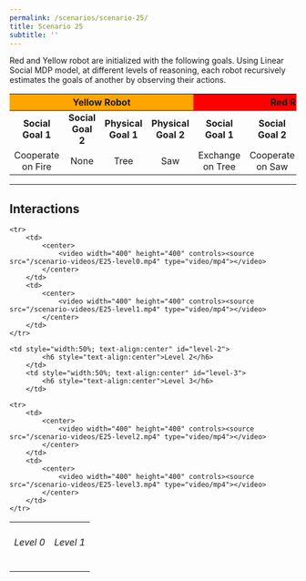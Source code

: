 ```yaml
---
permalink: /scenarios/scenario-25/
title: Scenario 25
subtitle: ''    
---
```

Red and Yellow robot are initialized with the following goals. Using Linear Social MDP model, at different levels of reasoning, each robot recursively estimates the goals of another by observing their actions.

<table style="text-align:center">
    <thead>
        <tr>
            <th colspan="4" style="text-align:center; background: orange">Yellow Robot</th>
            <th colspan="4" style="text-align:center; background: red">Red Robot</th>
        </tr>
    </thead>
    <tbody>
        <tr>
            <td><b>Social Goal 1</b></td>
            <td><b>Social Goal 2</b></td>
            <td><b>Physical Goal 1</b></td>
            <td><b>Physical Goal 2</b></td>
            <td><b>Social Goal 1</b></td>
            <td><b>Social Goal 2</b></td>
            <td><b>Physical Goal 1</b></td>
            <td><b>Physical Goal 2</b></td>
        </tr>

<tr>
    <td>Cooperate on Fire</td>
    <td>None</td>
    <td>Tree</td>
    <td>Saw</td>
    <td>Exchange on Tree</td>
    <td>Cooperate on Saw</td>
    <td>Fire</td>
    <td>Tree</td>
</tr>

</tbody></table>

--- 
## Interactions


<table cellpadding="1">
    <tr>
        <td style="width:50%; text-align:center" id="level-0">
            <h6 style="text-align:center">Level 0</h6>
        </td>
        <td style="width:50%; text-align:center" id="level-1">
            <h6 style="text-align:center">Level 1</h6>
        </td>
    </tr>

    <tr>
        <td>
            <center>
                <video width="400" height="400" controls><source src="/scenario-videos/E25-level0.mp4" type="video/mp4"></video>
            </center>
        </td>
        <td>
            <center>
                <video width="400" height="400" controls><source src="/scenario-videos/E25-level1.mp4" type="video/mp4"></video>
            </center>
        </td>
    </tr>

    <td style="width:50%; text-align:center" id="level-2">
            <h6 style="text-align:center">Level 2</h6>
        </td>
        <td style="width:50%; text-align:center" id="level-3">
            <h6 style="text-align:center">Level 3</h6>
        </td>

    <tr>
        <td>
            <center>
                <video width="400" height="400" controls><source src="/scenario-videos/E25-level2.mp4" type="video/mp4"></video>
            </center>
        </td>
        <td>
            <center>
                <video width="400" height="400" controls><source src="/scenario-videos/E25-level3.mp4" type="video/mp4"></video>
            </center>
        </td>
    </tr>
</table>
